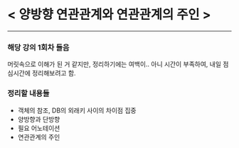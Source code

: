 # < 양방향 연관관계와 연관관계의 주인 >

---

### 해당 강의 1회차 들음

머릿속으로 이해가 된 거 같지만, 정리하기에는 여백이.. 아니 시간이 부족하여, 내일 점심시간에 정리해보려고 함.

### 정리할 내용들

- 객체의 참조, DB의 외래키 사이의 차이점 집중
- 양방향과 단방향
- 필요 어노테이션
- 연관관계의 주인
